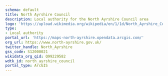 ```yaml
---
schema: default
title: North Ayrshire Council
description: Local authority for the North Ayrshire Council area 
logo: 'https://upload.wikimedia.org/wikipedia/en/1/1d/North_Ayrshire_Council.svg'
type:
- Local authority
portal_url: 'https://maps-north-ayrshire.opendata.arcgis.com/'
org_url: https://www.north-ayrshire.gov.uk/
twitter_handle: North_Ayrshire
gss_code: S12000021
wikidata_org_qid: Q99229582
wdtk_id: north_ayrshire_council
portal_type: ArcGIS
---
```

